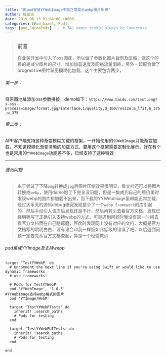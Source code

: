 ```yaml
---
title: "由pod安装YYWebImage不能正常展示webp图片所思"
author: 独孤流
date: 2019-06-13 01:04:00 +0800
categories: [Pod_bazel, Pod]
tags: [pod,CocoaPods]     # TAG names should always be lowercase
---
```


>### 前言 
>在业务开发中引入了oss图床，所以做了参数化图片裁剪及压缩，做这个的目的是减少图片的尺寸，增加加载速度及网络流量消耗，另外一起配合做了progressive图片渐见模糊化加载。这个主要包含两步，

###### 第一步：
将原图地址添加oss参数拼接，demo如下：`https://www.baidu.com/test.png?x-oss-process=image/format,jpg/interlace,1/quality,Q_100/resize,m_lfit,h_375,w_375`

###### 第二步：
APP客户端支持这种渐变模糊加载的框架，一开始使用的`SDWebImage`只能渐变加载，不知道模糊化渐变清晰的加载方式，要用这个框架需要定制化展示，好在有个也是常用的`YYWebImage`功能差不多，已经支持了这种特效

---
###### 遇到问题
> 由于尝试了下降`png`转换成`jpg`后图片压缩效果很明显，看文档还可以将图片转换成`webp`，使用demo跑了下完全没问题，但是一集成到自己的项目里时发现webp的图片都加载不出来，而下载的YYWebImage里却能正常加载，经过大半天的源码debug研究发现是少了一个`webp.framework`的库引起的，然后手动引入该库后发现还是不行，然后再转头去看官方文档，发现已经明确写了正确引入支持webp的方式，可是遇到问题时我没有第一时间去看官方文档而在自己瞎琢磨，百度时发现网上没有对应的文档，大概是官方文档写的明明白白，没有谁会和我一样饭如此低级的错误了吧，以后遇到问题一定要先从官方文档查起，算是一个经验教训

###### pod集成YYImage及支持webp
```
target 'TestYYWebP' do
  # Uncomment the next line if you're using Swift or would like to use dynamic frameworks
  # use_frameworks!

  # Pods for TestYYWebP
  pod 'YYWebImage', '1.0.5'
#YYWebImage支持webp格式的图片
  pod 'YYImage/WebP'

  target 'TestYYWebPTests' do
    inherit! :search_paths
    # Pods for testing
  end

  target 'TestYYWebPUITests' do
    inherit! :search_paths
    # Pods for testing
  end

end
```